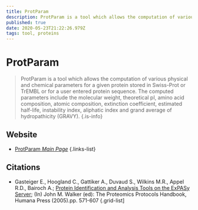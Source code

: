 ```yaml
---
title: ProtParam
description: ProtParam is a tool which allows the computation of various physical and chemical parameters for a given protein stored in Swiss-Prot or TrEMBL or for a user entered protein sequence. 
published: true
date: 2020-05-23T21:22:26.979Z
tags: tool, proteins
---
```


# ProtParam

> ProtParam is a tool which allows the computation of various physical and chemical parameters for a given protein stored in Swiss-Prot or TrEMBL or for a user entered protein sequence. The computed parameters include the molecular weight, theoretical pI, amino acid composition, atomic composition, extinction coefficient, estimated half-life, instability index, aliphatic index and grand average of hydropathicity (GRAVY).
{.is-info}

 

## Website 

- [ProtParam *Main Page*](https://web.expasy.org/protparam/)
 {.links-list}

## Citations

- Gasteiger E., Hoogland C., Gattiker A., Duvaud S., Wilkins M.R., Appel R.D., Bairoch A.; [Protein Identification and Analysis Tools on the ExPASy Server](http://www.springer.com/life+sciences/biochemistry+%26+biophysics/book/978-1-58829-343-5); (In) John M. Walker (ed): The Proteomics Protocols Handbook, Humana Press (2005).pp. 571-607 
{.grid-list]